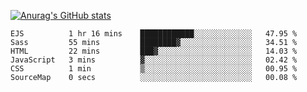 [![Anurag's GitHub stats](https://github-readme-stats.vercel.app/api?username=sebasphere&count_private=true&theme=tokyonight)](https://github.com/anuraghazra/github-readme-stats)

<!--START_SECTION:waka-->

```text
EJS          1 hr 16 mins    ████████████░░░░░░░░░░░░░   47.95 %
Sass         55 mins         ████████▓░░░░░░░░░░░░░░░░   34.51 %
HTML         22 mins         ███▓░░░░░░░░░░░░░░░░░░░░░   14.03 %
JavaScript   3 mins          ▓░░░░░░░░░░░░░░░░░░░░░░░░   02.42 %
CSS          1 min           ▒░░░░░░░░░░░░░░░░░░░░░░░░   00.95 %
SourceMap    0 secs          ░░░░░░░░░░░░░░░░░░░░░░░░░   00.08 %
```

<!--END_SECTION:waka-->
